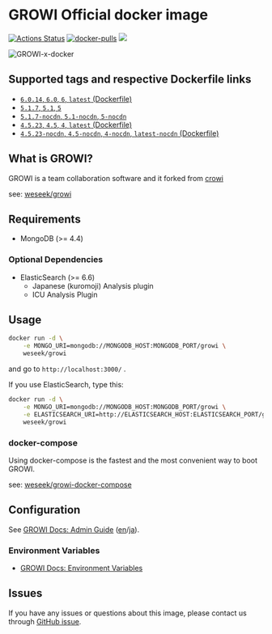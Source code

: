 
GROWI Official docker image
========================

[![Actions Status](https://github.com/weseek/growi/workflows/Release/badge.svg)](https://github.com/weseek/growi/actions) [![docker-pulls](https://img.shields.io/docker/pulls/weseek/growi.svg)](https://hub.docker.com/r/weseek/growi/) [![](https://images.microbadger.com/badges/image/weseek/growi.svg)](https://microbadger.com/images/weseek/growi)

![GROWI-x-docker](https://user-images.githubusercontent.com/1638767/38307565-105956e2-384f-11e8-8534-b1128522d68d.png)


Supported tags and respective Dockerfile links
------------------------------------------------

* [`6.0.14`, `6.0`, `6`, `latest` (Dockerfile)](https://github.com/weseek/growi/blob/v6.0.14/packages/app/docker/Dockerfile)
* [`5.1.7`, `5.1`, `5`](https://github.com/weseek/growi/blob/v5.1.7/packages/app/docker/Dockerfile)
* [`5.1.7-nocdn`, `5.1-nocdn`, `5-nocdn`](https://github.com/weseek/growi/blob/v5.1.7/packages/app/docker/Dockerfile)
* [`4.5.23`, `4.5`, `4`, `latest` (Dockerfile)](https://github.com/weseek/growi/blob/v4.5.23/packages/app/docker/Dockerfile)
* [`4.5.23-nocdn`, `4.5-nocdn`, `4-nocdn`, `latest-nocdn` (Dockerfile)](https://github.com/weseek/growi/blob/v4.5.23/packages/app/docker/Dockerfile)


What is GROWI?
-------------

GROWI is a team collaboration software and it forked from [crowi](https://github.com/weseek/crowi/crowi)

see: [weseek/growi](https://github.com/weseek/growi)


Requirements
-------------

* MongoDB (>= 4.4)

### Optional Dependencies

* ElasticSearch (>= 6.6)
    * Japanese (kuromoji) Analysis plugin
    * ICU Analysis Plugin


Usage
-----

```bash
docker run -d \
    -e MONGO_URI=mongodb://MONGODB_HOST:MONGODB_PORT/growi \
    weseek/growi
```

and go to `http://localhost:3000/` .

If you use ElasticSearch, type this:

```bash
docker run -d \
    -e MONGO_URI=mongodb://MONGODB_HOST:MONGODB_PORT/growi \
    -e ELASTICSEARCH_URI=http://ELASTICSEARCH_HOST:ELASTICSEARCH_PORT/growi \
    weseek/growi
```


### docker-compose

Using docker-compose is the fastest and the most convenient way to boot GROWI.

see: [weseek/growi-docker-compose](https://github.com/weseek/growi-docker-compose)


Configuration
-----------

See [GROWI Docs: Admin Guide](https://docs.growi.org/en/admin-guide/) ([en](https://docs.growi.org/en/admin-guide/)/[ja](https://docs.growi.org/ja/admin-guide/)).

### Environment Variables

- [GROWI Docs: Environment Variables](https://docs.growi.org/en/admin-guide/admin-cookbook/env-vars.html)


Issues
------

If you have any issues or questions about this image, please contact us through  [GitHub issue](https://github.com/weseek/growi-docker/issues).

